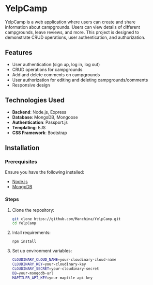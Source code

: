 # YelpCamp

YelpCamp is a web application where users can create and share information about campgrounds. Users can view details of different campgrounds, leave reviews, and more. This project is designed to demonstrate CRUD operations, user authentication, and authorization.

## Features

- User authentication (sign up, log in, log out)
- CRUD operations for campgrounds
- Add and delete comments on campgrounds
- User authorization for editing and deleting campgrounds/comments
- Responsive design

## Technologies Used

- **Backend**: Node.js, Express
- **Database**: MongoDB, Mongoose
- **Authentication**: Passport.js
- **Templating**: EJS
- **CSS Framework**: Bootstrap

## Installation

### Prerequisites

Ensure you have the following installed:

- [Node.js](https://nodejs.org/)
- [MongoDB](https://www.mongodb.com/)

### Steps

1. Clone the repository:
   ```bash
   git clone https://github.com/Manchina/YelpCamp.git
   cd YelpCamp
2. Intall requirements:
   ```bash
   npm install
3. Set up environment variables:
   ```bash
   CLOUDINARY_CLOUD_NAME=your-cloudinary-cloud-name
   CLOUDINARY_KEY=your-cloudinary-key
   CLOUDINARY_SECRET=your-cloudinary-secret
   DB=your-mongodb-url
   MAPTILER_API_KEY=your-maptile-api-key
   
   
